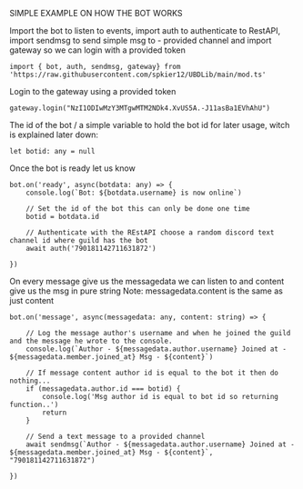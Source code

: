 SIMPLE EXAMPLE ON HOW THE BOT WORKS


Import the bot to listen to events, import auth to authenticate to RestAPI, import sendmsg to send simple msg to -
provided channel and import gateway so we can login with a provided token
```
import { bot, auth, sendmsg, gateway} from 'https://raw.githubusercontent.com/spkier12/UBDLib/main/mod.ts'
```

Login to the gateway using a provided token
````
gateway.login("NzI1ODIwMzY3MTgwMTM2NDk4.XvUS5A.-J11asBa1EVhAhU")
````
The id of the bot / a simple variable to hold the bot id for later usage, witch is explained later down:
```
let botid: any = null
```

Once the bot is ready let us know
```
bot.on('ready', async(botdata: any) => {
    console.log(`Bot: ${botdata.username} is now online`)

    // Set the id of the bot this can only be done one time
    botid = botdata.id

    // Authenticate with the REstAPI choose a random discord text channel id where guild has the bot
    await auth('790181142711631872')

})
````
On every message give us the messagedata we can listen to and content give us the msg in pure string
Note: messagedata.content is the same as just content
````
bot.on('message', async(messagedata: any, content: string) => {

    // Log the message author's username and when he joined the guild and the message he wrote to the console.
    console.log(`Author - ${messagedata.author.username} Joined at - ${messagedata.member.joined_at} Msg - ${content}`)

    // If message content author id is equal to the bot it then do nothing...
    if (messagedata.author.id === botid) {
        console.log('Msg author id is equal to bot id so returning function..')
        return
    }

    // Send a text message to a provided channel
    await sendmsg(`Author - ${messagedata.author.username} Joined at - ${messagedata.member.joined_at} Msg - ${content}`, "790181142711631872")

})
````
